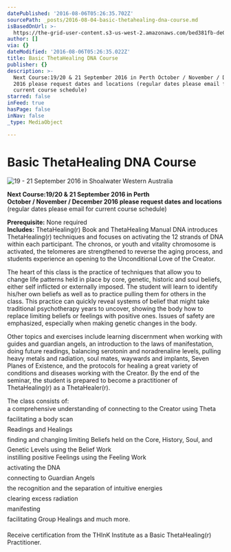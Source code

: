```yaml
---
datePublished: '2016-08-06T05:26:35.702Z'
sourcePath: _posts/2016-08-04-basic-thetahealing-dna-course.md
isBasedOnUrl: >-
  https://the-grid-user-content.s3-us-west-2.amazonaws.com/bed381fb-de09-410b-b690-49c81f9b3717.jpg
author: []
via: {}
dateModified: '2016-08-06T05:26:35.022Z'
title: Basic ThetaHealing DNA Course
publisher: {}
description: >-
  Next Course:19/20 & 21 September 2016 in Perth October / November / December
  2016 please request dates and locations (regular dates please email for
  current course schedule)
starred: false
inFeed: true
hasPage: false
inNav: false
_type: MediaObject

---
```

# Basic ThetaHealing DNA Course
![19 - 21 September 2016 in Shoalwater Western Australia](https://the-grid-user-content.s3-us-west-2.amazonaws.com/009fd5e6-5e94-41d4-89bb-71bcbc42a873.jpg)

**Next Course:19/20 & 21 September 2016 in Perth**  
**October / November / December 2016 please request dates and locations**  
(regular dates please email for current course schedule)

**Prerequisite:** None required  
**Includes:** ThetaHealing(r) Book and ThetaHealing Manual DNA introduces ThetaHealing(r) techniques and focuses on activating the 12 strands of DNA within each participant. The chronos, or youth and vitality chromosome is activated, the telomeres are strengthened to reverse the aging process, and students experience an opening to the Unconditional Love of the Creator.

The heart of this class is the practice of techniques that allow you to change life patterns held in place by core, genetic, historic and soul beliefs, either self inflicted or externally imposed. The student will learn to identify his/her own beliefs as well as to practice pulling them for others in the class. This practice can quickly reveal systems of belief that might take traditional psychotherapy years to uncover, showing the body how to replace limiting beliefs or feelings with positive ones. Issues of safety are emphasized, especially when making genetic changes in the body.

Other topics and exercises include learning discernment when working with guides and guardian angels, an introduction to the laws of manifestation, doing future readings, balancing serotonin and noradrenaline levels, pulling heavy metals and radiation, soul mates, waywards and implants, Seven Planes of Existence, and the protocols for healing a great variety of conditions and diseases working with the Creator. By the end of the seminar, the student is prepared to become a practitioner of ThetaHealing(r) as a ThetaHealer(r).

The class consists of:   
 a comprehensive understanding of connecting to the Creator using Theta  
 facilitating a body scan  
 Readings and Healings  
 finding and changing limiting Beliefs held on the Core, History, Soul, and Genetic Levels using the Belief Work  
 instilling positive Feelings using the Feeling Work  
 activating the DNA  
 connecting to Guardian Angels  
 the recognition and the separation of intuitive energies  
 clearing excess radiation  
 manifesting  
 facilitating Group Healings and much more.

Receive certification from the THInK Institute as a Basic ThetaHealing(r) Practitioner.